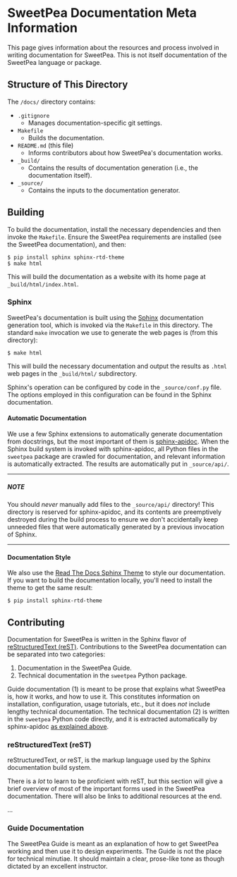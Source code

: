 # SweetPea Documentation Meta Information

This page gives information about the resources and process involved in writing
documentation for SweetPea. This is not itself documentation of the SweetPea
language or package.


## Structure of This Directory

The `/docs/` directory contains:

  * `.gitignore`
      * Manages documentation-specific git settings.
  * `Makefile`
      * Builds the documentation.
  * `README.md` (this file)
      * Informs contributors about how SweetPea's documentation works.
  * `_build/`
      * Contains the results of documentation generation (i.e., the
        documentation itself).
  * `_source/`
      * Contains the inputs to the documentation generator.


## Building

To build the documentation, install the necessary dependencies and then invoke
the `Makefile`. Ensure the SweetPea requirements are installed (see the SweetPea
documentation), and then:

    $ pip install sphinx sphinx-rtd-theme
    $ make html

This will build the documentation as a website with its home page at
`_build/html/index.html`.

### Sphinx

SweetPea's documentation is built using the
[Sphinx](https://www.sphinx-doc.org/en/master/) documentation generation tool,
which is invoked via the `Makefile` in this directory. The standard `make`
invocation we use to generate the web pages is (from this directory):

    $ make html

This will build the necessary documentation and output the results as `.html`
web pages in the `_build/html/` subdirectory.

Sphinx's operation can be configured by code in the `_source/conf.py` file. The
options employed in this configuration can be found in the Sphinx documentation.

#### Automatic Documentation

We use a few Sphinx extensions to automatically generate documentation from
docstrings, but the most important of them is
[sphinx-apidoc](https://www.sphinx-doc.org/en/master/man/sphinx-apidoc.html).
When the Sphinx build system is invoked with sphinx-apidoc, all Python files in
the `sweetpea` package are crawled for documentation, and relevant information
is automatically extracted. The results are automatically put in
`_source/api/`.

---

##### NOTE

You should *never* manually add files to the `_source/api/` directory! This
directory is reserved for sphinx-apidoc, and its contents are preemptively
destroyed during the build process to ensure we don't accidentally keep unneeded
files that were automatically generated by a previous invocation of Sphinx.

---

#### Documentation Style

We also use the [Read The Docs Sphinx
Theme](https://sphinx-rtd-theme.readthedocs.io/en/stable/) to style our
documentation. If you want to build the documentation locally, you'll need to
install the theme to get the same result:

    $ pip install sphinx-rtd-theme


## Contributing

Documentation for SweetPea is written in the Sphinx flavor of [reStructuredText
(reST)](https://www.sphinx-doc.org/en/master/usage/restructuredtext/index.html).
Contributions to the SweetPea documentation can be separated into two
categories:

  1. Documentation in the SweetPea Guide.
  2. Technical documentation in the `sweetpea` Python package.

Guide documentation (1) is meant to be prose that explains what SweetPea is, how
it works, and how to use it. This constitutes information on installation,
configuration, usage tutorials, etc., but it does *not* include lengthy
technical documentation. The technical documentation (2) is written in the
`sweetpea` Python code directly, and it is extracted automatically by
sphinx-apidoc [as explained above](#automatic-documentation).

### reStructuredText (reST)

reStructuredText, or reST, is the markup language used by the Sphinx
documentation build system.

There is a *lot* to learn to be proficient with reST, but this section will give
a brief overview of most of the important forms used in the SweetPea
documentation. There will also be links to additional resources at the end.

...

### Guide Documentation

The SweetPea Guide is meant as an explanation of how to get SweetPea working and
then use it to design experiments. The Guide is not the place for technical
minutiae. It should maintain a clear, prose-like tone as though dictated by an
excellent instructor.
